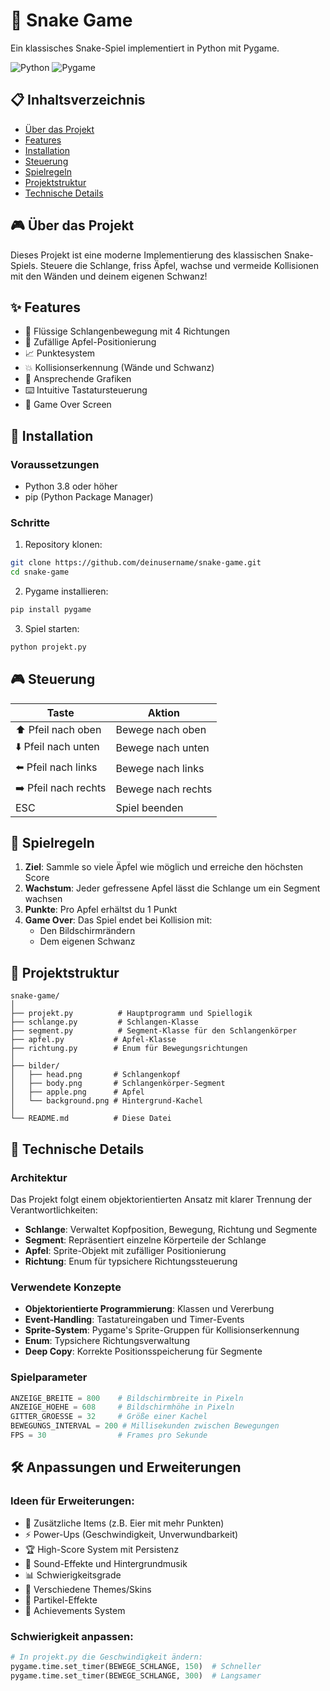 # 🐍 Snake Game

Ein klassisches Snake-Spiel implementiert in Python mit Pygame.

![Python](https://img.shields.io/badge/Python-3.8+-blue.svg)
![Pygame](https://img.shields.io/badge/Pygame-2.0+-green.svg)


## 📋 Inhaltsverzeichnis

- [Über das Projekt](#über-das-projekt)
- [Features](#features)
- [Installation](#installation)
- [Steuerung](#steuerung)
- [Spielregeln](#spielregeln)
- [Projektstruktur](#projektstruktur)
- [Technische Details](#technische-details)


## 🎮 Über das Projekt

Dieses Projekt ist eine moderne Implementierung des klassischen Snake-Spiels. Steuere die Schlange, friss Äpfel, wachse und vermeide Kollisionen mit den Wänden und deinem eigenen Schwanz!

## ✨ Features

- 🐍 Flüssige Schlangenbewegung mit 4 Richtungen
- 🍎 Zufällige Apfel-Positionierung
- 📈 Punktesystem
- 💥 Kollisionserkennung (Wände und Schwanz)
- 🎨 Ansprechende Grafiken
- ⌨️ Intuitive Tastatursteuerung
- 🎯 Game Over Screen

## 🚀 Installation

### Voraussetzungen

- Python 3.8 oder höher
- pip (Python Package Manager)

### Schritte

1. Repository klonen:
```bash
git clone https://github.com/deinusername/snake-game.git
cd snake-game
```

2. Pygame installieren:
```bash
pip install pygame
```

3. Spiel starten:
```bash
python projekt.py
```

## 🎮 Steuerung

| Taste | Aktion |
|-------|--------|
| ⬆️ Pfeil nach oben | Bewege nach oben |
| ⬇️ Pfeil nach unten | Bewege nach unten |
| ⬅️ Pfeil nach links | Bewege nach links |
| ➡️ Pfeil nach rechts | Bewege nach rechts |
| ESC | Spiel beenden |

## 📖 Spielregeln

1. **Ziel**: Sammle so viele Äpfel wie möglich und erreiche den höchsten Score
2. **Wachstum**: Jeder gefressene Apfel lässt die Schlange um ein Segment wachsen
3. **Punkte**: Pro Apfel erhältst du 1 Punkt
4. **Game Over**: Das Spiel endet bei Kollision mit:
   - Den Bildschirmrändern
   - Dem eigenen Schwanz

## 📁 Projektstruktur

```
snake-game/
│
├── projekt.py          # Hauptprogramm und Spiellogik
├── schlange.py         # Schlangen-Klasse
├── segment.py          # Segment-Klasse für den Schlangenkörper
├── apfel.py           # Apfel-Klasse
├── richtung.py        # Enum für Bewegungsrichtungen
│
├── bilder/
│   ├── head.png       # Schlangenkopf
│   ├── body.png       # Schlangenkörper-Segment
│   ├── apple.png      # Apfel
│   └── background.png # Hintergrund-Kachel
│
└── README.md          # Diese Datei
```

## 🔧 Technische Details

### Architektur

Das Projekt folgt einem objektorientierten Ansatz mit klarer Trennung der Verantwortlichkeiten:

- **Schlange**: Verwaltet Kopfposition, Bewegung, Richtung und Segmente
- **Segment**: Repräsentiert einzelne Körperteile der Schlange
- **Apfel**: Sprite-Objekt mit zufälliger Positionierung
- **Richtung**: Enum für typsichere Richtungssteuerung

### Verwendete Konzepte

- **Objektorientierte Programmierung**: Klassen und Vererbung
- **Event-Handling**: Tastatureingaben und Timer-Events
- **Sprite-System**: Pygame's Sprite-Gruppen für Kollisionserkennung
- **Enum**: Typsichere Richtungsverwaltung
- **Deep Copy**: Korrekte Positionsspeicherung für Segmente

### Spielparameter

```python
ANZEIGE_BREITE = 800    # Bildschirmbreite in Pixeln
ANZEIGE_HOEHE = 608     # Bildschirmhöhe in Pixeln
GITTER_GROESSE = 32     # Größe einer Kachel
BEWEGUNGS_INTERVAL = 200 # Millisekunden zwischen Bewegungen
FPS = 30                # Frames pro Sekunde
```

## 🛠️ Anpassungen und Erweiterungen

### Ideen für Erweiterungen:

- 🥚 Zusätzliche Items (z.B. Eier mit mehr Punkten)
- ⚡ Power-Ups (Geschwindigkeit, Unverwundbarkeit)
- 🏆 High-Score System mit Persistenz
- 🎵 Sound-Effekte und Hintergrundmusik
- 📊 Schwierigkeitsgrade
- 🌈 Verschiedene Themes/Skins
- 🎨 Partikel-Effekte
- 🏅 Achievements System

### Schwierigkeit anpassen:

```python
# In projekt.py die Geschwindigkeit ändern:
pygame.time.set_timer(BEWEGE_SCHLANGE, 150)  # Schneller
pygame.time.set_timer(BEWEGE_SCHLANGE, 300)  # Langsamer
```

